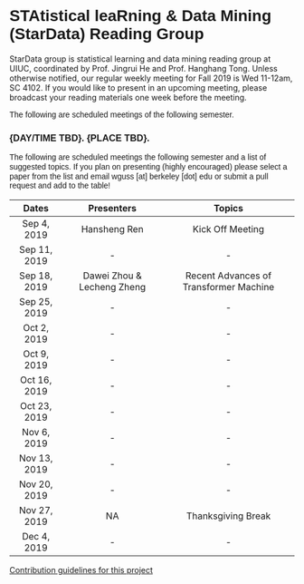 # <span style="margin: 0px; padding: 0px; border: 0px; font-weight: inherit; font-style: inherit; font-family: Arial; vertical-align: baseline;">STAtistical leaRning & Data Mining (StarData) Reading Group</span> 
StarData group is statistical learning and data mining reading group at UIUC, coordinated by Prof. Jingrui He and Prof. Hanghang Tong. Unless otherwise notified, our regular weekly meeting for Fall 2019 is Wed 11-12am, SC 4102. If you would like to present in an upcoming meeting, please broadcast your reading materials one week before the meeting. 


<span style="margin: 0px; padding: 0px; border: 0px; font-weight: inherit; font-style: inherit; font-family: Arial; vertical-align: baseline; line-height: 1.2em;">The following are scheduled meetings of the following semester. </span>


### <span style="margin: 0px; padding: 0px; border: 0px; font-weight: inherit; font-style: inherit; font-family: Arial; vertical-align: baseline;">{DAY/TIME TBD}. {PLACE TBD}.</span>


<span style="margin: 0px; padding: 0px; border: 0px; font-weight: inherit; font-style: inherit; font-family: Arial; vertical-align: baseline; line-height: 1.2em;">The following are scheduled meetings the following semester and a list of suggested topics. If you plan on presenting (highly encouraged) please select a paper from the list and email wguss [at] berkeley [dot] edu or submit a pull request and add to the table!</span>


| Dates | Presenters | Topics | 
| :---:         |     :---:      |          :---: |
| Sep 4, 2019  | Hansheng Ren | Kick Off Meeting|
| Sep 11, 2019   | -   | -    |
| Sep 18, 2019 |Dawei Zhou & Lecheng Zheng | Recent Advances of Transformer Machine|
| Sep 25, 2019   | -    | -    |
| Oct 2, 2019   | -    | -    |
| Oct 9, 2019   | -    | -    |
| Oct 16, 2019   | -    | -    |
| Oct 23, 2019   | -    | -    |
| Nov 6, 2019   | -    | -    |
| Nov 13, 2019   | -    | -    |
| Nov 20, 2019   | -    | -    |
| Nov 27, 2019   | NA    | Thanksgiving Break    |
| Dec 4, 2019   | -    | -    |


[Contribution guidelines for this project](Semester/test.txt)
